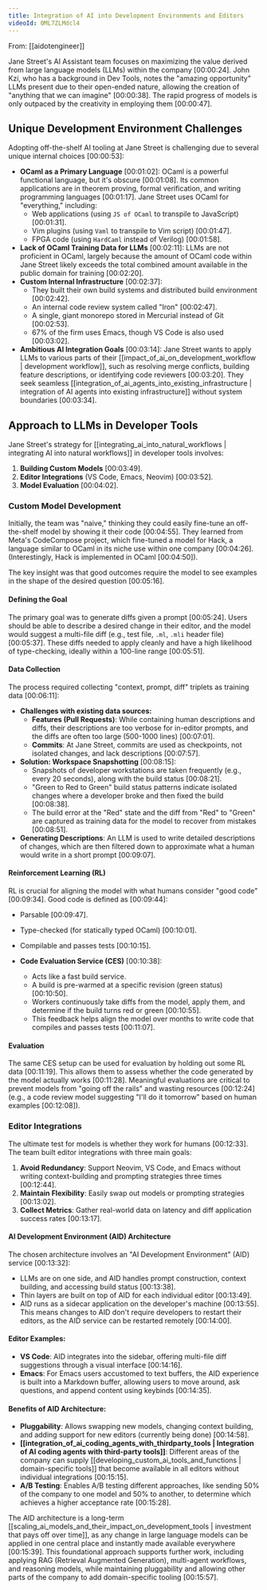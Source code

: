 ```yaml
---
title: Integration of AI into Development Environments and Editors
videoId: 0ML7ZLMdcl4
---
```


From: [[aidotengineer]] <br/> 

Jane Street's AI Assistant team focuses on maximizing the value derived from large language models (LLMs) within the company <a class="yt-timestamp" data-t="00:00:24">[00:00:24]</a>. John Kzi, who has a background in Dev Tools, notes the "amazing opportunity" LLMs present due to their open-ended nature, allowing the creation of "anything that we can imagine" <a class="yt-timestamp" data-t="00:00:38">[00:00:38]</a>. The rapid progress of models is only outpaced by the creativity in employing them <a class="yt-timestamp" data-t="00:00:47">[00:00:47]</a>.

## Unique Development Environment Challenges

Adopting off-the-shelf AI tooling at Jane Street is challenging due to several unique internal choices <a class="yt-timestamp" data-t="00:00:53">[00:00:53]</a>:

*   **OCaml as a Primary Language** <a class="yt-timestamp" data-t="00:01:02">[00:01:02]</a>: OCaml is a powerful functional language, but it's obscure <a class="yt-timestamp" data-t="00:01:08">[00:01:08]</a>. Its common applications are in theorem proving, formal verification, and writing programming languages <a class="yt-timestamp" data-t="00:01:17">[00:01:17]</a>. Jane Street uses OCaml for "everything," including:
    *   Web applications (using `JS of OCaml` to transpile to JavaScript) <a class="yt-timestamp" data-t="00:01:31">[00:01:31]</a>.
    *   Vim plugins (using `Vaml` to transpile to Vim script) <a class="yt-timestamp" data-t="00:01:47">[00:01:47]</a>.
    *   FPGA code (using `HardCaml` instead of Verilog) <a class="yt-timestamp" data-t="00:01:58">[00:01:58]</a>.
*   **Lack of OCaml Training Data for LLMs** <a class="yt-timestamp" data-t="00:02:11">[00:02:11]</a>: LLMs are not proficient in OCaml, largely because the amount of OCaml code within Jane Street likely exceeds the total combined amount available in the public domain for training <a class="yt-timestamp" data-t="00:02:20">[00:02:20]</a>.
*   **Custom Internal Infrastructure** <a class="yt-timestamp" data-t="00:02:37">[00:02:37]</a>:
    *   They built their own build systems and distributed build environment <a class="yt-timestamp" data-t="00:02:42">[00:02:42]</a>.
    *   An internal code review system called "Iron" <a class="yt-timestamp" data-t="00:02:47">[00:02:47]</a>.
    *   A single, giant monorepo stored in Mercurial instead of Git <a class="yt-timestamp" data-t="00:02:53">[00:02:53]</a>.
    *   67% of the firm uses Emacs, though VS Code is also used <a class="yt-timestamp" data-t="00:03:02">[00:03:02]</a>.
*   **Ambitious AI Integration Goals** <a class="yt-timestamp" data-t="00:03:14">[00:03:14]</a>: Jane Street wants to apply LLMs to various parts of their [[impact_of_ai_on_development_workflow | development workflow]], such as resolving merge conflicts, building feature descriptions, or identifying code reviewers <a class="yt-timestamp" data-t="00:03:20">[00:03:20]</a>. They seek seamless [[integration_of_ai_agents_into_existing_infrastructure | integration of AI agents into existing infrastructure]] without system boundaries <a class="yt-timestamp" data-t="00:03:34">[00:03:34]</a>.

## Approach to LLMs in Developer Tools

Jane Street's strategy for [[integrating_ai_into_natural_workflows | integrating AI into natural workflows]] in developer tools involves:

1.  **Building Custom Models** <a class="yt-timestamp" data-t="00:03:49">[00:03:49]</a>.
2.  **Editor Integrations** (VS Code, Emacs, Neovim) <a class="yt-timestamp" data-t="00:03:52">[00:03:52]</a>.
3.  **Model Evaluation** <a class="yt-timestamp" data-t="00:04:02">[00:04:02]</a>.

### Custom Model Development

Initially, the team was "naive," thinking they could easily fine-tune an off-the-shelf model by showing it their code <a class="yt-timestamp" data-t="00:04:55">[00:04:55]</a>. They learned from Meta's CodeCompose project, which fine-tuned a model for Hack, a language similar to OCaml in its niche use within one company <a class="yt-timestamp" data-t="00:04:26">[00:04:26]</a>. (Interestingly, Hack is implemented in OCaml <a class="yt-timestamp" data-t="00:04:50">[00:04:50]</a>).

The key insight was that good outcomes require the model to see examples in the shape of the desired question <a class="yt-timestamp" data-t="00:05:16">[00:05:16]</a>.

#### Defining the Goal
The primary goal was to generate diffs given a prompt <a class="yt-timestamp" data-t="00:05:24">[00:05:24]</a>. Users should be able to describe a desired change in their editor, and the model would suggest a multi-file diff (e.g., test file, `.ml`, `.mli` header file) <a class="yt-timestamp" data-t="00:05:37">[00:05:37]</a>. These diffs needed to apply cleanly and have a high likelihood of type-checking, ideally within a 100-line range <a class="yt-timestamp" data-t="00:05:51">[00:05:51]</a>.

#### Data Collection
The process required collecting "context, prompt, diff" triplets as training data <a class="yt-timestamp" data-t="00:06:11">[00:06:11]</a>:

*   **Challenges with existing data sources:**
    *   **Features (Pull Requests)**: While containing human descriptions and diffs, their descriptions are too verbose for in-editor prompts, and the diffs are often too large (500-1000 lines) <a class="yt-timestamp" data-t="00:07:01">[00:07:01]</a>.
    *   **Commits**: At Jane Street, commits are used as checkpoints, not isolated changes, and lack descriptions <a class="yt-timestamp" data-t="00:07:57">[00:07:57]</a>.
*   **Solution: Workspace Snapshotting** <a class="yt-timestamp" data-t="00:08:15">[00:08:15]</a>:
    *   Snapshots of developer workstations are taken frequently (e.g., every 20 seconds), along with the build status <a class="yt-timestamp" data-t="00:08:21">[00:08:21]</a>.
    *   "Green to Red to Green" build status patterns indicate isolated changes where a developer broke and then fixed the build <a class="yt-timestamp" data-t="00:08:38">[00:08:38]</a>.
    *   The build error at the "Red" state and the diff from "Red" to "Green" are captured as training data for the model to recover from mistakes <a class="yt-timestamp" data-t="00:08:51">[00:08:51]</a>.
*   **Generating Descriptions**: An LLM is used to write detailed descriptions of changes, which are then filtered down to approximate what a human would write in a short prompt <a class="yt-timestamp" data-t="00:09:07">[00:09:07]</a>.

#### Reinforcement Learning (RL)
RL is crucial for aligning the model with what humans consider "good code" <a class="yt-timestamp" data-t="00:09:34">[00:09:34]</a>.
Good code is defined as <a class="yt-timestamp" data-t="00:09:44">[00:09:44]</a>:
*   Parsable <a class="yt-timestamp" data-t="00:09:47">[00:09:47]</a>.
*   Type-checked (for statically typed OCaml) <a class="yt-timestamp" data-t="00:10:01">[00:10:01]</a>.
*   Compilable and passes tests <a class="yt-timestamp" data-t="00:10:15">[00:10:15]</a>.

*   **Code Evaluation Service (CES)** <a class="yt-timestamp" data-t="00:10:38">[00:10:38]</a>:
    *   Acts like a fast build service.
    *   A build is pre-warmed at a specific revision (green status) <a class="yt-timestamp" data-t="00:10:50">[00:10:50]</a>.
    *   Workers continuously take diffs from the model, apply them, and determine if the build turns red or green <a class="yt-timestamp" data-t="00:10:55">[00:10:55]</a>.
    *   This feedback helps align the model over months to write code that compiles and passes tests <a class="yt-timestamp" data-t="00:11:07">[00:11:07]</a>.

#### Evaluation
The same CES setup can be used for evaluation by holding out some RL data <a class="yt-timestamp" data-t="00:11:19">[00:11:19]</a>. This allows them to assess whether the code generated by the model actually works <a class="yt-timestamp" data-t="00:11:28">[00:11:28]</a>. Meaningful evaluations are critical to prevent models from "going off the rails" and wasting resources <a class="yt-timestamp" data-t="00:12:24">[00:12:24]</a> (e.g., a code review model suggesting "I'll do it tomorrow" based on human examples <a class="yt-timestamp" data-t="00:12:08">[00:12:08]</a>).

### Editor Integrations

The ultimate test for models is whether they work for humans <a class="yt-timestamp" data-t="00:12:33">[00:12:33]</a>. The team built editor integrations with three main goals:

1.  **Avoid Redundancy**: Support Neovim, VS Code, and Emacs without writing context-building and prompting strategies three times <a class="yt-timestamp" data-t="00:12:44">[00:12:44]</a>.
2.  **Maintain Flexibility**: Easily swap out models or prompting strategies <a class="yt-timestamp" data-t="00:13:02">[00:13:02]</a>.
3.  **Collect Metrics**: Gather real-world data on latency and diff application success rates <a class="yt-timestamp" data-t="00:13:17">[00:13:17]</a>.

#### AI Development Environment (AID) Architecture
The chosen architecture involves an "AI Development Environment" (AID) service <a class="yt-timestamp" data-t="00:13:32">[00:13:32]</a>:
*   LLMs are on one side, and AID handles prompt construction, context building, and accessing build status <a class="yt-timestamp" data-t="00:13:38">[00:13:38]</a>.
*   Thin layers are built on top of AID for each individual editor <a class="yt-timestamp" data-t="00:13:49">[00:13:49]</a>.
*   AID runs as a sidecar application on the developer's machine <a class="yt-timestamp" data-t="00:13:55">[00:13:55]</a>. This means changes to AID don't require developers to restart their editors, as the AID service can be restarted remotely <a class="yt-timestamp" data-t="00:14:00">[00:14:00]</a>.

#### Editor Examples:
*   **VS Code**: AID integrates into the sidebar, offering multi-file diff suggestions through a visual interface <a class="yt-timestamp" data-t="00:14:16">[00:14:16]</a>.
*   **Emacs**: For Emacs users accustomed to text buffers, the AID experience is built into a Markdown buffer, allowing users to move around, ask questions, and append content using keybinds <a class="yt-timestamp" data-t="00:14:35">[00:14:35]</a>.

#### Benefits of AID Architecture:
*   **Pluggability**: Allows swapping new models, changing context building, and adding support for new editors (currently being done) <a class="yt-timestamp" data-t="00:14:58">[00:14:58]</a>.
*   **[[integration_of_ai_coding_agents_with_thirdparty_tools | Integration of AI coding agents with third-party tools]]**: Different areas of the company can supply [[developing_custom_ai_tools_and_functions | domain-specific tools]] that become available in all editors without individual integrations <a class="yt-timestamp" data-t="00:15:15">[00:15:15]</a>.
*   **A/B Testing**: Enables A/B testing different approaches, like sending 50% of the company to one model and 50% to another, to determine which achieves a higher acceptance rate <a class="yt-timestamp" data-t="00:15:28">[00:15:28]</a>.

The AID architecture is a long-term [[scaling_ai_models_and_their_impact_on_development_tools | investment that pays off over time]], as any change in large language models can be applied in one central place and instantly made available everywhere <a class="yt-timestamp" data-t="00:15:39">[00:15:39]</a>. This foundational approach supports further work, including applying RAG (Retrieval Augmented Generation), multi-agent workflows, and reasoning models, while maintaining pluggability and allowing other parts of the company to add domain-specific tooling <a class="yt-timestamp" data-t="00:15:57">[00:15:57]</a>.